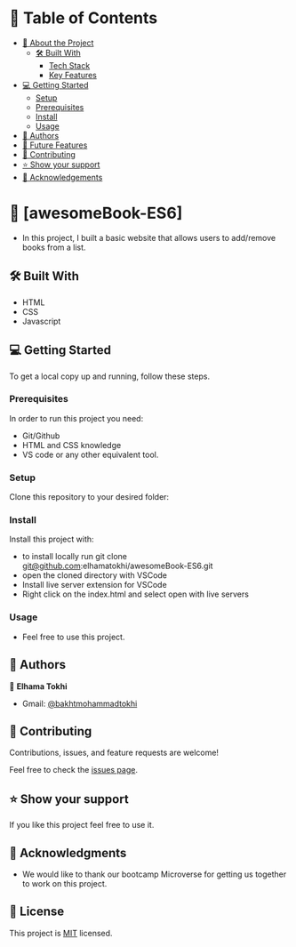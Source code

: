 <!-- TABLE OF CONTENTS -->

# 📗 Table of Contents

- [📖 About the Project](#about-project)
  - [🛠 Built With](#built-with)
    - [Tech Stack](#tech-stack)
    - [Key Features](#key-features)
- [💻 Getting Started](#getting-started)
  - [Setup](#setup)
  - [Prerequisites](#prerequisites)
  - [Install](#install)
  - [Usage](#usage)
- [👥 Authors](#authors)
- [🔭 Future Features](#future-features)
- [🤝 Contributing](#contributing)
- [⭐️ Show your support](#support)
- [🙏 Acknowledgements](#acknowledgements)

<!-- PROJECT DESCRIPTION -->

# 📖 [awesomeBook-ES6] <a name="about-project"></a>

- In this project, I built a basic website that allows users to add/remove books from a list.

## 🛠 Built With <a name="built-with"></a>

- HTML
- CSS
- Javascript

## 💻 Getting Started <a name="getting-started"></a>

To get a local copy up and running, follow these steps.

### Prerequisites

In order to run this project you need:

- Git/Github
- HTML and CSS knowledge
- VS code or any other equivalent tool.

<!--
Example command:

```sh
 gem install rails
```
 -->

### Setup

Clone this repository to your desired folder:

<!--
Example commands:

```sh
  cd my-folder
  git clone git@github.com:myaccount/my-project.git
```
--->

### Install

Install this project with:

- to install locally run git clone git@github.com:elhamatokhi/awesomeBook-ES6.git
- open the cloned directory with VSCode
- Install live server extension for VSCode
- Right click on the index.html and select open with live servers

### Usage

- Feel free to use this project.

<!-- AUTHORS -->

## 👥 Authors <a name="authors"></a>

👤 **Elhama Tokhi**

- Gmail: [@bakhtmohammadtokhi](bakhtmohammadtokhi@gmail.com)

<!-- CONTRIBUTING -->

## 🤝 Contributing <a name="contributing"></a>

Contributions, issues, and feature requests are welcome!

Feel free to check the [issues page](../../issues/).

<!-- SUPPORT -->

## ⭐️ Show your support <a name="support"></a>

If you like this project feel free to use it.

<!--
Example:

```sh

```
 -->

<!-- ACKNOWLEDGEMENTS -->

## 🙏 Acknowledgments <a name="acknowledgements"></a>

- We would like to thank our bootcamp Microverse for getting us together to work on this project.

## 📝 License <a name="license"></a>

This project is [MIT](./LICENSE) licensed.
